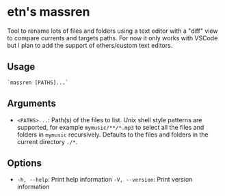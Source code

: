 # etn's massren

Tool to rename lots of files and folders using a text editor with a "diff" view to compare currents and targets paths. For now it only works with VSCode but I plan to add the support of others/custom text editors.

## Usage
    `massren [PATHS]...`

## Arguments
- `<PATHS>...`: Path(s) of the files to list. Unix shell style patterns are supported, for
  example `mymusic/**/*.mp3` to select all the files and folders in `mymusic` recursively. Defaults to the files and folders in the current directory `./*`.

## Options
- `-h, --help`: Print help information
  `-V, --version`: Print version information
